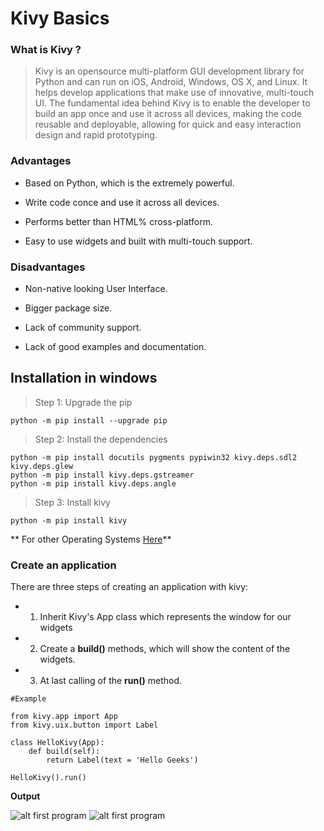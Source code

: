 # Kivy Basics

### What is Kivy ?

> Kivy is an opensource multi-platform GUI development library for Python and can run on iOS, Android, Windows, OS X, and Linux. It helps develop applications that make use of innovative, multi-touch UI. The fundamental idea behind Kivy is to enable the developer to build an app once and use it across all devices, making the code reusable and deployable, allowing for quick and easy interaction design and rapid prototyping.

### Advantages
- Based on Python, which is the extremely powerful.

- Write code conce and use it across all devices.

- Performs better than HTML% cross-platform.

- Easy to use widgets and built with multi-touch support.

### Disadvantages
- Non-native looking User Interface.

- Bigger package size.

- Lack of community support.

- Lack of good examples and documentation.

## Installation in windows

> Step 1: Upgrade the pip

```python -m pip install --upgrade pip ```

> Step 2: Install the dependencies

```
python -m pip install docutils pygments pypiwin32 kivy.deps.sdl2 kivy.deps.glew
python -m pip install kivy.deps.gstreamer
python -m pip install kivy.deps.angle
```

> Step 3: Install kivy

```python -m pip install kivy```

** For other Operating Systems [Here](https://kivy.org/doc/stable/gettingstarted/installation.html#installation-canonical)**

### Create an application
There are three steps of creating an application with kivy:

- 1. Inherit Kivy's App class which represents the window for our widgets

- 2. Create a **build()** methods, which will show the content of the widgets.

- 3. At last calling of the **run()** method.


```
#Example

from kivy.app import App
from kivy.uix.button import Label

class HelloKivy(App):
    def build(self):
        return Label(text = 'Hello Geeks')

HelloKivy().run()
```

**Output**

![alt first program](ScreenShots/KivyRun1.PNG)
![alt first program](ScreenShots/KivyOut1.png)
